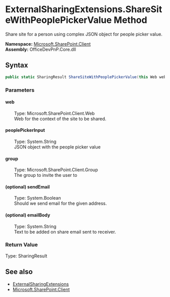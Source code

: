 # ExternalSharingExtensions.ShareSiteWithPeoplePickerValue Method  
 Share site for a person using complex JSON object for people picker value.   

**Namespace:** [Microsoft.SharePoint.Client](Microsoft.SharePoint.Client.md)  
**Assembly:** OfficeDevPnP.Core.dll  
## Syntax
```C#
public static SharingResult ShareSiteWithPeoplePickerValue(this Web web, String peoplePickerInput, Group group, Boolean sendEmail = True, String emailBody = "Site shared for you.")
```
### Parameters
#### web  
&emsp;&emsp;Type: Microsoft.SharePoint.Client.Web  
&emsp;&emsp;Web for the context of the site to be shared.  

  

#### peoplePickerInput  
&emsp;&emsp;Type: System.String  
&emsp;&emsp;JSON object with the people picker value  

  

#### group  
&emsp;&emsp;Type: Microsoft.SharePoint.Client.Group  
&emsp;&emsp;The group to invite the user to  

  

#### (optional) sendEmail  
&emsp;&emsp;Type: System.Boolean  
&emsp;&emsp;Should we send email for the given address.  

  

#### (optional) emailBody  
&emsp;&emsp;Type: System.String  
&emsp;&emsp;Text to be added on share email sent to receiver.  

  

### Return Value
Type: SharingResult  
  


## See also
- [ExternalSharingExtensions](Microsoft.SharePoint.Client.ExternalSharingExtensions.md) 
- [Microsoft.SharePoint.Client](Microsoft.SharePoint.Client.md) 
